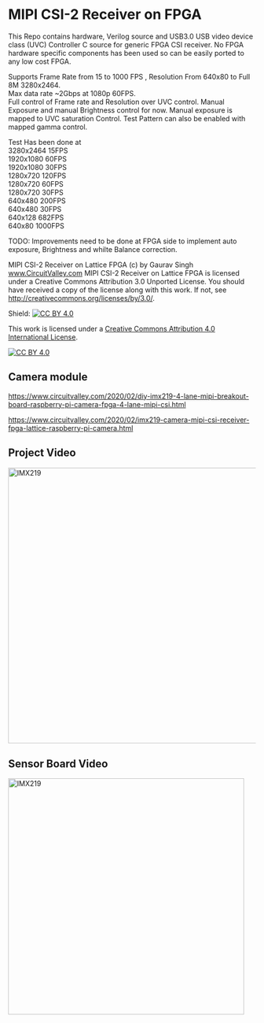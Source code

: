 # MIPI CSI-2 Receiver on FPGA

This Repo contains hardware, Verilog source and USB3.0 USB video device class (UVC) Controller C source for generic FPGA CSI receiver. No FPGA hardware specific components has been used so can be easily ported to any low cost FPGA. 

Supports Frame Rate from 15 to 1000 FPS , Resolution From 640x80 to Full 8M 3280x2464.<br>
Max data rate ~2Gbps at 1080p 60FPS. <br>
Full control of Frame rate and Resolution over UVC control. Manual Exposure and manual Brightness control for now. Manual exposure is mapped to UVC saturation Control. Test Pattern can also be enabled with mapped gamma control. 

Test Has been done at</br>
3280x2464 15FPS</br>
1920x1080 60FPS</br>
1920x1080 30FPS</br>
1280x720  120FPS</br>
1280x720  60FPS</br>
1280x720  30FPS</br>
640x480   200FPS</br>
640x480   30FPS</br>
640x128   682FPS</br>
640x80    1000FPS</br>

TODO: Improvements need to be done at FPGA side to implement auto exposure, Brightness and whilte Balance correction. 

MIPI CSI-2 Receiver on Lattice FPGA (c) by Gaurav Singh www.CircuitValley.com
MIPI CSI-2 Receiver on Lattice FPGA is licensed under a
Creative Commons Attribution 3.0 Unported License.
You should have received a copy of the license along with this
work.  If not, see <http://creativecommons.org/licenses/by/3.0/>.

Shield: [![CC BY 4.0][cc-by-shield]][cc-by]

This work is licensed under a [Creative Commons Attribution 4.0 International
License][cc-by].

[![CC BY 4.0][cc-by-image]][cc-by]

[cc-by]: http://creativecommons.org/licenses/by/4.0/
[cc-by-image]: https://i.creativecommons.org/l/by/4.0/88x31.png
[cc-by-shield]: https://img.shields.io/badge/License-CC%20BY%204.0-lightgrey.svg

## Camera module 

https://www.circuitvalley.com/2020/02/diy-imx219-4-lane-mipi-breakout-board-raspberry-pi-camera-fpga-4-lane-mipi-csi.html

https://www.circuitvalley.com/2020/02/imx219-camera-mipi-csi-receiver-fpga-lattice-raspberry-pi-camera.html




## Project Video
<a href="https://www.youtube.com/watch?v=HxytsTGWODs">
<img src="https://raw.githubusercontent.com/circuitvalley/mipi_csi_receiver_FPGA/master/Hardware/Lattice%20MachXO3%20USB3%20FX3%20Interface%20Board/diy_imx219_mipi_csi_camera_fpga_machxo3lf.JPG" alt="IMX219" width="830" height="560">
</a>



## Sensor Board Video 
<a href="https://www.youtube.com/watch?v=GFmE3KYa5zs">
<img src="https://raw.githubusercontent.com/circuitvalley/mipi_csi_receiver_FPGA/master/Hardware/IMX219/diy_imx219_board_4_lane_mipi_csi_raspberrypi_camera_fpga_mipi_csi%20(3)%20(1).JPG " alt="IMX219" width="480" height="480">
</a>
